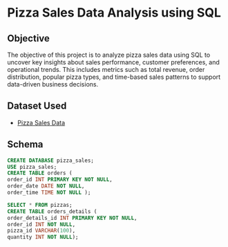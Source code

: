 # Pizza Sales Data Analysis using SQL

## Objective 

The objective of this project is to analyze pizza sales data using SQL to uncover key insights about sales performance, customer preferences, and operational trends. This includes metrics such as total revenue, order distribution, popular pizza types, and time-based sales patterns to support data-driven business decisions.

## Dataset Used
- <a href="https://github.com/Shrutikunwar9/Pizza-sales-sql-project/blob/main/pizza_sales%20(1).zip">Pizza Sales Data</a>

## Schema
```sql
CREATE DATABASE pizza_sales;
USE pizza_sales;
CREATE TABLE orders (
order_id INT PRIMARY KEY NOT NULL,
order_date DATE NOT NULL,
order_time TIME NOT NULL );

SELECT * FROM pizzas;
CREATE TABLE orders_details (
order_details_id INT PRIMARY KEY NOT NULL,	
order_id INT NOT NULL,	
pizza_id VARCHAR(100),	
quantity INT NOT NULL);


